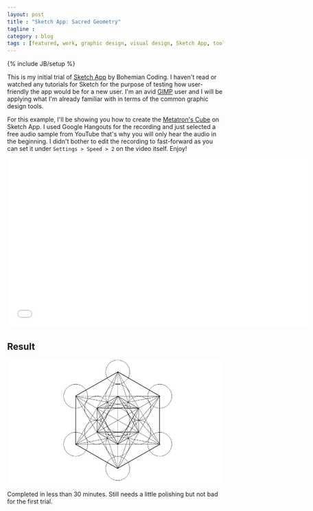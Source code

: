 ```yaml
---
layout: post
title : "Sketch App: Sacred Geometry"
tagline : 
category : blog
tags : [featured, work, graphic design, visual design, Sketch App, tools, Sacred Geometry, geometry]
---
```

{% include JB/setup %}

This is my initial trial of [Sketch App](http://www.sketchapp.com/) by Bohemian Coding. I haven't read or watched any tutorials for Sketch for the purpose of testing how user-friendly the app would be for a new user. I'm an avid [GIMP](https://www.gimp.org/) user and I will be applying what I'm already familiar with in terms of the common graphic design tools.

For this example, I'll be showing you how to create the [Metatron's Cube](http://www.sacred-geometry.es/?q=en/content/metatrons-cube) on Sketch App. I used Google Hangouts for the recording and just selected a free audio sample from YouTube that's why you will only hear the audio in the beginning. I didn't bother to edit the recording to fast-forward as you can set it under `Settings > Speed > 2` on the video itself. Enjoy!

<iframe width="700" height="394" src="//www.youtube.com/embed/LDafW_BP5Lo?rel=0" frameborder="0" allowfullscreen="1"> Sketch app initial trial: Sacred Geometry sample </iframe>

## Result

![Sacred Geometry: Metatron's Cube](/assets/images/posts/2015/sacred-geometry-metatrons-cube.jpg)

Completed in less than 30 minutes. Still needs a little polishing but not bad for the first trial.